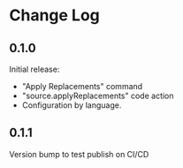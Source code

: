 # Change Log

## 0.1.0

Initial release:

- "Apply Replacements" command
- "source.applyReplacements" code action
- Configuration by language.

## 0.1.1

Version bump to test publish on CI/CD
